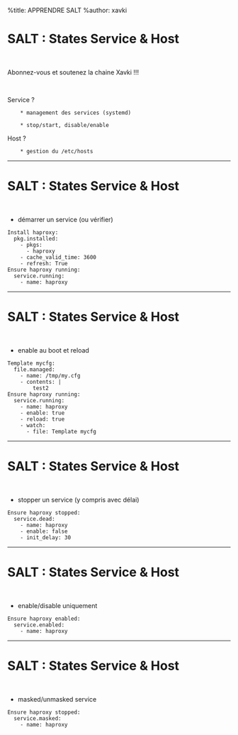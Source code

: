 %title: APPRENDRE SALT
%author: xavki


# SALT : States Service & Host

<br>

Abonnez-vous et soutenez la chaine Xavki !!!

<br>

Service ?

		* management des services (systemd)

		* stop/start, disable/enable

Host ?

		* gestion du /etc/hosts

-----------------------------------------------------------------------------

# SALT : States Service & Host


<br>

* démarrer un service (ou vérifier)

```
Install haproxy:
  pkg.installed:
    - pkgs:
      - haproxy
    - cache_valid_time: 3600
    - refresh: True
Ensure haproxy running:
  service.running:
    - name: haproxy
```

-----------------------------------------------------------------------------

# SALT : States Service & Host


<br>

* enable au boot et reload

```
Template mycfg:
  file.managed:
    - name: /tmp/my.cfg
    - contents: |
        test2
Ensure haproxy running:
  service.running:
    - name: haproxy
    - enable: true
    - reload: true
    - watch:
      - file: Template mycfg
```

-----------------------------------------------------------------------------

# SALT : States Service & Host


<br>

* stopper un service (y compris avec délai)

```
Ensure haproxy stopped:
  service.dead:
    - name: haproxy
    - enable: false
    - init_delay: 30
```

-----------------------------------------------------------------------------

# SALT : States Service & Host


<br>

* enable/disable uniquement

```
Ensure haproxy enabled:
  service.enabled:
    - name: haproxy
```

-----------------------------------------------------------------------------

# SALT : States Service & Host


<br>

* masked/unmasked service

```
Ensure haproxy stopped:
  service.masked:
    - name: haproxy
```
